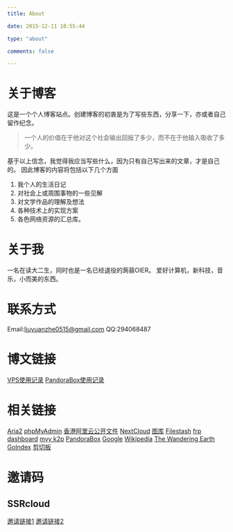 ```yaml
---
title: About

date: 2015-12-11 18:55:44

type: "about"

comments: false

---
```

# 关于博客
这是一个个人博客站点。创建博客的初衷是为了写些东西，分享一下，亦或者自己留作纪念。

>  一个人的价值在于他对这个社会输出回报了多少，而不在于他输入吸收了多少。

基于以上信念，我觉得我应当写些什么，因为只有自己写出来的文章，才是自己的。
因此博客的内容将包括以下几个方面

1.  我个人的生活日记
2.  对社会上或周围事物的一些见解
3.  对文学作品的理解及想法
4.  各种技术上的实现方案
5.  各色网络资源的汇总库。

# 关于我
一名在读大二生，同时也是一名已经退役的蒟蒻OIER。
爱好计算机，新科技，音乐，小而美的东西。

# 联系方式
Email:liuyuanzhe0515@gmail.com
QQ:294068487

# 博文链接
[VPS使用记录](/2019/04/15/vps使用记录/)
[PandoraBox使用记录](/2019/11/17/PandoraBox使用记录/)

# 相关链接
[Aria2](https://static.home999.cc/aria2/)
[phpMyAdmin](https://static.home999.cc/phpMyAdmin/)
[香港阿里云公开文件](https://static.home999.cc)
[NextCloud](http://cloud.home999.cc/)
[图库](https://image.home999.cc)
[Filestash](https://file.home999.cc/login)
[frp dashboard](http://home999.cc:7500/)
[myy k2p](http://k2p.home999.cc:8080/)
[PandoraBox](http://newk2p.home999.cc:8080/)
[Google](https://g.home999.cc/)
[Wikipedia](https://w.home999.cc/)
[The Wandering Earth](http://earth.home999.cc/)
[GoIndex](https://gd.lyz05.workers.dev/)
[剪切板](/note/)
<!-- [eTest](https://home999.cc:8086/) -->
<!-- [ZHBIT OJ](http://oj.home999.cc:8080/) -->

# 邀请码
## SSRcloud
[邀请链接1](https://stephanie6251dsaszd.xyz/auth/register?code=57MC)
[邀请链接2](https://stephanie6251dsaszd.xyz/#/auth/register?code=57MC)

